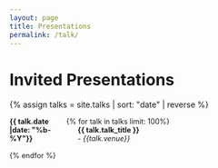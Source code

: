 ```yaml
---
layout: page
title: Presentations
permalink: /talk/
---
```


[//]: # ({% assign talks = site.talks | sort: "date" | reverse %})

[//]: # ({% for talk in talks %})

[//]: # (<div class="talk_info">)

[//]: # (    <p class="talk_title">"{{ talk.talk_title }}"</p> )

[//]: # (    <p class="talk_date">{{ talk.date_ }}</p>)

[//]: # (</div>)

[//]: # (<br>)

[//]: # (<div class="location_info">)

[//]: # (    <p class="talk_venue">{{ talk.venue }}</p> )

[//]: # (    <p class="talk_location">{{ talk.location }}</p>)

[//]: # (</div>)

[//]: # (<br>)

[//]: # ({% endfor %})

<style>
.small-text {
    font-size: 0.9em;
}
        dt {
            float: left;
            clear: left;
            width: 100px;
            text-align: left;
            font-weight: bold;
        }
        dd {
            margin-left: 120px; /* Adjust this value for tab distance */
        }
</style>


# Invited Presentations
{% assign talks = site.talks | sort: "date" | reverse %}
<div class="small-text">
<dl>
{% for talk in talks limit: 100%}
<dt>{{ talk.date |date: "%b-%Y"}}</dt>
<dd><b>{{ talk.talk_title }}</b> 
<br> - <i>{{talk.venue}}</i></dd>
<br>
{% endfor %}
</dl>
</div>